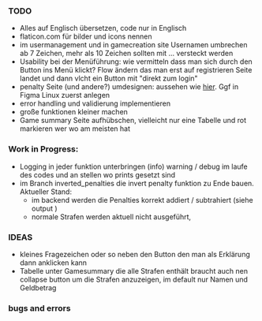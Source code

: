 ### TODO

- Alles auf Englisch übersetzen, code nur in Englisch
- flaticon.com für bilder und icons nennen
- im usermanagement und in gamecreation site Usernamen umbrechen ab 7 Zeichen, mehr als 10 Zeichen sollten mit ... versteckt werden
- Usability bei der Menüführung: wie vermitteln dass man sich durch den Button ins Menü klickt? Flow ändern das man erst auf registrieren Seite landet und dann vlcht ein Button mit "direkt zum login"
- penalty Seite (und andere?) umdesignen: aussehen wie [hier](https://www.rockanutrition.de/pages/kalorienrechner-app#/step2). Ggf in Figma Linux zuerst anlegen
- error handling und validierung implementieren
- große funktionen kleiner machen
- Game summary Seite aufhübschen, vielleicht nur eine Tabelle und rot markieren wer wo am meisten hat 

### Work in Progress:

- Logging in jeder funktion unterbringen (info) warning / debug im laufe des codes und an stellen wo prints gesetzt sind
- im Branch inverted_penalties die invert penalty funktion zu Ende bauen. Aktueller Stand:
    * im backend werden die Penalties korrekt addiert / subtrahiert (siehe output )
    * normale Strafen werden aktuell nicht ausgeführt,
### IDEAS

- kleines Fragezeichen oder so neben den Button den man als Erklärung dann anklicken kann
- Tabelle unter Gamesummary die alle Strafen enthält braucht auch nen collapse button um die Strafen anzuzeigen, im default nur Namen und Geldbetrag

### bugs and errors
